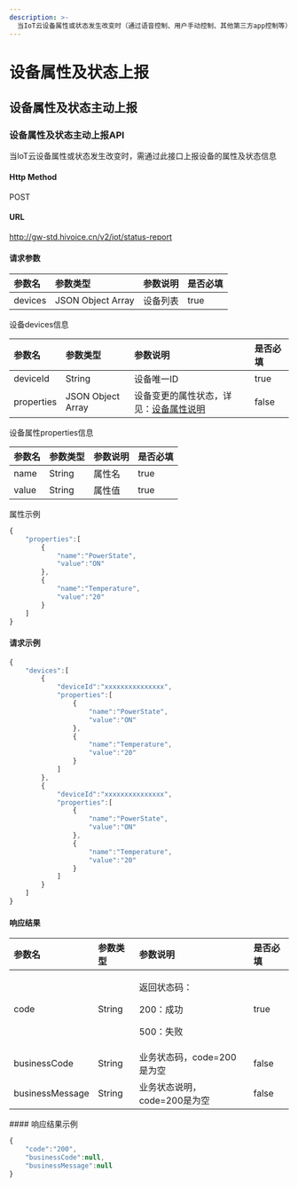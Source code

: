 ```yaml
---
description: >-
  当IoT云设备属性或状态发生改变时（通过语音控制、用户手动控制、其他第三方app控制等），USH不会感知到设备状态的变更，需要IoT云主动上报设备的属性及状态信息
---
```


# 设备属性及状态上报

## 设备属性及状态主动上报

### 设备属性及状态主动上报API

当IoT云设备属性或状态发生改变时，需通过此接口上报设备的属性及状态信息

#### Http Method

POST

#### URL

http://gw-std.hivoice.cn/v2/iot/status-report

#### 请求参数

| 参数名 | 参数类型 | 参数说明 | 是否必填 |
| :--- | :--- | :--- | :--- |
| devices | JSON Object Array | 设备列表 | true |

设备devices信息

| 参数名 | 参数类型 | 参数说明 | 是否必填 |
| :--- | :--- | :--- | :--- |
| deviceId | String | 设备唯一ID | true |
| properties | JSON Object Array | 设备变更的属性状态，详见：[设备属性说明](she-bei-shu-xing-shuo-ming.md) | false |

设备属性properties信息

| 参数名 | 参数类型 | 参数说明 | 是否必填 |
| :--- | :--- | :--- | :--- |
| name | String | 属性名 | true |
| value | String | 属性值 | true |

属性示例

```javascript
{
    "properties":[
        {
            "name":"PowerState",
            "value":"ON"
        },
        {
            "name":"Temperature",
            "value":"20"
        }
    ]
}
```

#### 请求示例

```javascript
{
    "devices":[
        {
            "deviceId":"xxxxxxxxxxxxxxx",
            "properties":[
                {
                    "name":"PowerState",
                    "value":"ON"
                },
                {
                    "name":"Temperature",
                    "value":"20"
                }
            ]
        },
        {
            "deviceId":"xxxxxxxxxxxxxxx",
            "properties":[
                {
                    "name":"PowerState",
                    "value":"ON"
                },
                {
                    "name":"Temperature",
                    "value":"20"
                }
            ]
        }
    ]
}
```

#### 响应结果

<table>
  <thead>
    <tr>
      <th style="text-align:left">&#x53C2;&#x6570;&#x540D;</th>
      <th style="text-align:left">&#x53C2;&#x6570;&#x7C7B;&#x578B;</th>
      <th style="text-align:left">&#x53C2;&#x6570;&#x8BF4;&#x660E;</th>
      <th style="text-align:left">&#x662F;&#x5426;&#x5FC5;&#x586B;</th>
    </tr>
  </thead>
  <tbody>
    <tr>
      <td style="text-align:left">code</td>
      <td style="text-align:left">String</td>
      <td style="text-align:left">
        <p>&#x8FD4;&#x56DE;&#x72B6;&#x6001;&#x7801;&#xFF1A;</p>
        <p>200&#xFF1A;&#x6210;&#x529F;</p>
        <p>500&#xFF1A;&#x5931;&#x8D25;</p>
      </td>
      <td style="text-align:left">true</td>
    </tr>
    <tr>
      <td style="text-align:left">businessCode</td>
      <td style="text-align:left">String</td>
      <td style="text-align:left">&#x4E1A;&#x52A1;&#x72B6;&#x6001;&#x7801;&#xFF0C;code=200&#x662F;&#x4E3A;&#x7A7A;</td>
      <td
      style="text-align:left">false</td>
    </tr>
    <tr>
      <td style="text-align:left">businessMessage</td>
      <td style="text-align:left">String</td>
      <td style="text-align:left">&#x4E1A;&#x52A1;&#x72B6;&#x6001;&#x8BF4;&#x660E;&#xFF0C;code=200&#x662F;&#x4E3A;&#x7A7A;</td>
      <td
      style="text-align:left">false</td>
    </tr>
  </tbody>
</table>#### 响应结果示例

```javascript
{
    "code":"200",
    "businessCode":null,
    "businessMessage":null
}
```

